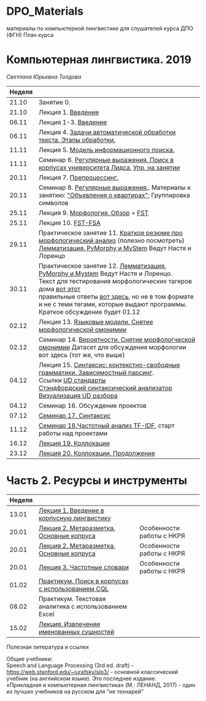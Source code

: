 # DPO_Materials
материалы по компьютерной лингвистике для слушателей курса ДПО (ФГН)
План курса
# Компьютерная лингвистика. 2019
*Светлана Юрьевна Толдова*

|Неделя||
|-|-|
|21.10|Занятие 0.|
|21.10|Лекция 1. [Введение](https://github.com/sjut/DPO_Materials/blob/master/Lectures/2019_CL1_1-3L_Topics.pptx)|
|06.11|Лекция 1-3. [Введение](https://github.com/sjut/DPO_Materials/blob/master/Lectures/2019_CL1_1-3L_Topics.pptx)|
|06.11|Лекция 4. [Задачи автоматической обработки текста. Этапы обработки.](https://github.com/sjut/DPO_Materials/blob/master/Lectures/2019_CL1_4L_Topics.pptx)|
|11.11|Лекция 5. [Модель информационного поиска.](https://github.com/sjut/DPO_Materials/blob/master/Lectures/CL1_DO_5L_Index.pptx)|
|11.11|Семинар 6. [Регулярные выражения. Поиск в корпусах университета Лидса.](https://github.com/sjut/DPO_Materials/blob/master/%D0%9F%D1%80%D0%B0%D0%BA%D1%82%D0%B8%D1%87%D0%B5%D1%81%D0%BA%D0%B8%D0%B5%20%D0%B7%D0%B0%D0%BD%D1%8F%D1%82%D0%B8%D1%8F/CL1_DO_6S_RegularExpressions.pptx) [Упр. на занятии](https://github.com/sjut/DPO_Materials/blob/master/%D0%9F%D1%80%D0%B0%D0%BA%D1%82%D0%B8%D1%87%D0%B5%D1%81%D0%BA%D0%B8%D0%B5%20%D0%B7%D0%B0%D0%BD%D1%8F%D1%82%D0%B8%D1%8F/%D0%9A%D1%80%D0%B0%D1%82%D0%BA%D0%BE%D0%B5%20%D0%BE%D0%BF%D0%B8%D1%81%D0%B0%D0%BD%D0%B8%D0%B5%20%D1%80%D0%B5%D0%B3%D1%83%D0%BB%D1%8F%D1%80%D0%BD%D1%8B%D1%85%20%D0%B2%D1%8B%D1%80%D0%B0%D0%B6%D0%B5%D0%BD%D0%B8%D0%B9%20%D0%B4%D0%BB%D1%8F%20%D1%80%D0%B0%D0%B1%D0%BE%D1%82%D1%8B%20%D1%81%20%D0%BA%D0%BE%D1%80%D0%BF%D1%83%D1%81%D0%BE%D0%BC%20%D1%83%D0%BD%D0%B8%D0%B2%D0%B5%D1%80%D1%81%D0%B8%D1%82%D0%B5%D1%82%D0%B0%20%D0%B3.%20%D0%9B%D0%B8%D0%B4%D1%81)|
|20.11|Лекция 7. [Препроцессинг.](https://github.com/sjut/DPO_Materials/blob/master/Lectures/CL1_DO_5L_Preprocessing.pptx)|
|20.11|Семинар 8. [Регулярные выражения.](https://github.com/sjut/DPO_Materials/blob/master/%D0%9F%D1%80%D0%B0%D0%BA%D1%82%D0%B8%D1%87%D0%B5%D1%81%D0%BA%D0%B8%D0%B5%20%D0%B7%D0%B0%D0%BD%D1%8F%D1%82%D0%B8%D1%8F/CL1_DO_6S_RegularExpressions.pptx). Материалы к занятию: ["Объявления о квартирах"](https://github.com/sjut/DPO_Materials/blob/master/%D0%9F%D1%80%D0%B0%D0%BA%D1%82%D0%B8%D1%87%D0%B5%D1%81%D0%BA%D0%B8%D0%B5%20%D0%B7%D0%B0%D0%BD%D1%8F%D1%82%D0%B8%D1%8F/flats.txt); Группировка символов|
|25.11|Лекция 9. [Морфология. Обзор](https://github.com/sjut/DPO_Materials/blob/master/Lectures/CL1_DO_9L_Morpho.pptx) + [FST](https://www.cs.vassar.edu/~cs395/docs/3.pdf)|
|25.11|Лекция 10. [FST-FSA]()|Для желающих: упр. на построение конечного автомата|
|29.11|Практическое занятие 11. [Краткое резюме про морфологический анализ](https://github.com/sjut/DPO_Materials/blob/master/%D0%9F%D1%80%D0%B0%D0%BA%D1%82%D0%B8%D1%87%D0%B5%D1%81%D0%BA%D0%B8%D0%B5%20%D0%B7%D0%B0%D0%BD%D1%8F%D1%82%D0%B8%D1%8F/morphology.pdf) (полезно посмотреть)<br>[Лемматизация. PyMorphy и MyStem](https://github.com/sjut/DPO_Materials/commit/087b343951f40352b92ca3d1d355498761fea09c) Ведут Настя и Лоренцо||
|30.11|Практическое занятие 12. [Лемматизация. PyMorphy и Mystem](https://github.com/sjut/DPO_Materials/blob/master/%D0%9F%D1%80%D0%B0%D0%BA%D1%82%D0%B8%D1%87%D0%B5%D1%81%D0%BA%D0%B8%D0%B5%20%D0%B7%D0%B0%D0%BD%D1%8F%D1%82%D0%B8%D1%8F/morphology.ipynb) Ведут Настя и Лоренцо. <br>Текст для тестирования морфологических тагеров дома [вот этот](https://github.com/sjut/DPO_Materials/blob/master/HomeTasks/test.txt) <br> правильные ответы [вот здесь](https://github.com/sjut/DPO_Materials/blob/master/HomeTasks/GoldStandard.txt), но не в том формате и не с теми тегами, которые выдают программы. Краткое обсуждение будет 01.12||
|02.12|Лекция 13. [Языковые модели. Снятие морфологической омонимии](Lectures/language_models.pptx)|
|02.12|Семинар 14. [Вероятности. Снятие морфологческой омонимии](Lectures/CL1_DO_L_disambiguation.pptx) Датасет для обсуждения морфологии вот здесь  (тот же, что выше)|
|04.12|Лекция 15. [Синтаксис: контекстно-свободные грамматики. Зависимостный парсинг](https://github.com/sjut/DPO_Materials/blob/master/Lectures/2019_CL1_L_Synt.pptx). <br> Ссылки [UD стандарты](https://universaldependencies.org/)<br> [Стэндфордский синтаксический анализатор](https://corenlp.run/)<br> [Визуализация UD разбора](https://arborator.ilpga.fr/q.cgi)|
|04.12|Семинар 16. Обсуждение проектов|
|07.12|[Семинар 17. Синтаксис](https://github.com/sjut/DPO_Materials/blob/master/%D0%9F%D1%80%D0%B0%D0%BA%D1%82%D0%B8%D1%87%D0%B5%D1%81%D0%BA%D0%B8%D0%B5%20%D0%B7%D0%B0%D0%BD%D1%8F%D1%82%D0%B8%D1%8F/syntactic_parsers.ipynb)|
|11.12|[Семинар 18.Частотный анализ TF-IDF](https://github.com/sjut/DPO_Materials/blob/master/%D0%9F%D1%80%D0%B0%D0%BA%D1%82%D0%B8%D1%87%D0%B5%D1%81%D0%BA%D0%B8%D0%B5%20%D0%B7%D0%B0%D0%BD%D1%8F%D1%82%D0%B8%D1%8F/freq_analysis_tf_idf.ipynb), старт работы над проектами|
|16.12|[Лекция 19. Коллокации](Lectures/CL2_L_Collocations.pptx)||
|23.12|[Лекция 20. Коллокации. Продолжение](Lectures/CL2_L_Collocations.pptx)|[Практикум](Практические занятия/Collocations.ipynb)|

# Часть 2. Ресурсы и инструменты <br>

|Неделя|||
|-|-|-|
|13.01| [Лекция 1. Введение в корпусную лингвистику](Lectures/Corp_L1_basics.pptx)||
|20.01| [Лекция 2. Метаразметка. Основные копруса](https://github.com/sjut/DPO_Materials/blob/master/Lectures/Corp_L2_meta.ppt)|Особенности работы с НКРЯ|
|20.01| [Лекция 2. Метаразметка. Основные копруса](https://github.com/sjut/DPO_Materials/blob/master/Lectures/Corp_L2_meta.ppt)|Особенности работы с НКРЯ|
|20.01| [Лекция 3. Частотные словари](https://github.com/sjut/DPO_Materials/blob/master/Lectures/Corp_L3_%D0%A7%D0%B0%D1%81%D1%82%D0%BE%D1%82%D0%BD%D1%8B%D0%B5%20%D1%81%D0%BB%D0%BE%D0%B2%D0%B0%D1%80%D0%B8.pptx)|Особенности работы с НКРЯ|
|01.02|[Практикум. Поиск в корпусах с использованием CQL](https://github.com/sjut/DPO_Materials/blob/master/Lectures/CL2_S_Leeds.pptx)||
|08.02|Практикум. Текстовая аналитика с использованием Excel||
|15.02|[Лекция. Извлечение именованных сущностей](Lectures/IE_NER_1.pptx)


Полезная литература и ссылки  

Общие учебники:  
Speech and Language Processing (3rd ed. draft) - https://web.stanford.edu/~jurafsky/slp3/ - основной классический учебник (на английском языке). Это последнее издание.   
«Прикладная и компьютерная лингвистика» (М.: ЛЕНАНД, 2017) - один из лучших учебников на русском для "не технарей"



